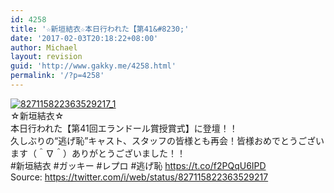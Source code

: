 ```yaml
---
id: 4258
title: '☆新垣結衣☆本日行われた【第41&#8230;'
date: '2017-02-03T20:18:22+08:00'
author: Michael
layout: revision
guid: 'http://www.gakky.me/4258.html'
permalink: '/?p=4258'
---
```


[![827115822363529217_1](http://www.yui-aragaki.org/wp-content/uploads/2017/02/827115822363529217_1.jpg)](http://www.yui-aragaki.org/wp-content/uploads/2017/02/827115822363529217_1.jpg)  
☆新垣結衣☆  
本日行われた【第41回エランドール賞授賞式】に登壇！！  
久しぶりの“逃げ恥”キャスト、スタッフの皆様とも再会！皆様おめでとうございます（＾∇＾）ありがとうございました！！  
\#新垣結衣 #ガッキー #レプロ #逃げ恥 https://t.co/f2PQqU6IPD  
Source: <https://twitter.com/i/web/status/827115822363529217>